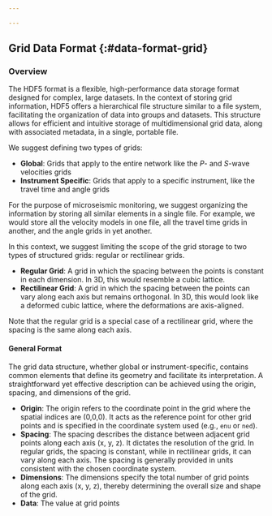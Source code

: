 ```yaml
---

---
```


## Grid Data Format {:#data-format-grid}

### Overview

The HDF5 format is a flexible, high-performance data storage format designed for complex, large datasets. In the context of storing grid information, HDF5 offers a hierarchical file structure similar to a file system, facilitating the organization of data into groups and datasets. This structure allows for efficient and intuitive storage of multidimensional grid data, along with associated metadata, in a single, portable file.

We suggest defining two types of grids:
- **Global**: Grids that apply to the entire network like the *P*- and *S*-wave velocities grids
- **Instrument Specific**: Grids that apply to a specific instrument, like the travel time and angle grids

For the purpose of microseismic monitoring, we suggest organizing the information by storing all similar elements in a single file. For example, we would store all the velocity models in one file, all the travel time grids in another, and the angle grids in yet another.

In this context, we suggest limiting the scope of the grid storage to two types of structured grids: regular or rectilinear grids.
- **Regular Grid**: A grid in which the spacing between the points is constant in each dimension. In 3D, this would resemble a cubic lattice.
- **Rectilinear Grid**: A grid in which the spacing between the points can vary along each axis but remains orthogonal. In 3D, this would look like a deformed cubic lattice, where the deformations are axis-aligned.

Note that the regular grid is a special case of a rectilinear grid, where the spacing is the same along each axis.

#### General Format

The grid data structure, whether global or instrument-specific, contains common elements that define its geometry and facilitate its interpretation. A straightforward yet effective description can be achieved using the origin, spacing, and dimensions of the grid.
- **Origin**: The origin refers to the coordinate point in the grid where the spatial indices are (0,0,0). It acts as the reference point for other grid points and is specified in the coordinate system used (e.g., `enu` or `ned`).
- **Spacing**: The spacing describes the distance between adjacent grid points along each axis (x, y, z). It dictates the resolution of the grid. In regular grids, the spacing is constant, while in rectilinear grids, it can vary along each axis. The spacing is generally provided in units consistent with the chosen coordinate system.
- **Dimensions**: The dimensions specify the total number of grid points along each axis (x, y, z), thereby determining the overall size and shape of the grid.
- **Data**: The value at grid points


<!--stackedit_data:
eyJoaXN0b3J5IjpbLTIxNDQ3MDg5NThdfQ==
-->